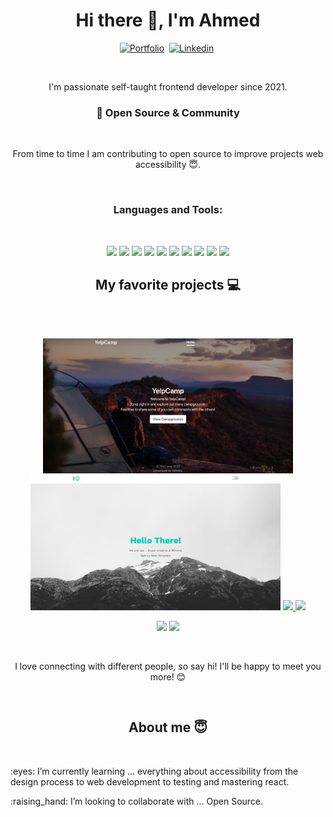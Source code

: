 <p>
<h1 align="center">Hi there 👋, I'm Ahmed</h1>
</p>
<p align="center">
<a href="mailto:ahmedtakeshy7@email.com"><img src="https://img.shields.io/badge/Gmail-D14836?style=for-the-badge&logo=gmail&logoColor=white" alt="Portfolio" /></a>&nbsp;
<a href="https://linkedin.com/in/ahmed-abdelsamie-a1a46a166" target="_blank"><img src="https://img.shields.io/badge/LinkedIn-0077B5?style=for-the-badge&logo=linkedin&logoColor=white" alt="Linkedin"/></a>&nbsp;
</p>
<br/>


<p align="center">I'm passionate self-taught frontend developer since 2021.</p>

<h3 align="center">💟 Open Source & Community</h3>

<br />

<p align="center" >From time to time I am contributing to open source to improve projects web accessibility 😇.</p>

<br />

<h3 align="center">Languages and Tools:</h3>

<br />

<p align="center">
<img src="https://img.shields.io/badge/HTML5-E34F26?style=for-the-badge&logo=html5&logoColor=white" />
<img src="https://img.shields.io/badge/-css3-1572B6?&style=for-the-badge&logo=css3&logoColor=white" />  
<img src="https://img.shields.io/badge/-javascript-F7DF1E?&style=for-the-badge&logo=javascript&logoColor=black" />
<img src="https://img.shields.io/badge/-ReactJS-grey?&style=for-the-badge&logo=react&logoColor=61DAFB" />
<img src="https://img.shields.io/badge/Bootstrap-563D7C?style=for-the-badge&logo=bootstrap&logoColor=white" />
<img src="https://img.shields.io/badge/jQuery-0769AD?style=for-the-badge&logo=jquery&logoColor=white" />
<img src="https://img.shields.io/badge/npm-CB3837?style=for-the-badge&logo=npm&logoColor=white" /> 
<img src="https://img.shields.io/badge/-Git-F05032?&style=for-the-badge&logo=git&logoColor=white" /> 
<img src="https://img.shields.io/badge/github-%23121011.svg?style=for-the-badge&logo=github&logoColor=white" />
<img src="https://img.shields.io/badge/-VSCode-007ACC?&style=for-the-badge&logo=visual-studio-code&logoColor=white" />
<!--
<img src="https://img.shields.io/badge/Sass-CC6699?style=for-the-badge&logo=sass&logoColor=white" />
<img src="https://img.shields.io/badge/Redux-593D88?style=for-the-badge&logo=redux&logoColor=white" />
<img src="https://img.shields.io/badge/MUI-%230081CB.svg?style=for-the-badge&logo=mui&logoColor=white" />
<img src="https://img.shields.io/badge/TypeScript-007ACC?style=for-the-badge&logo=typescript&logoColor=white" />
-->
</p>

<h2 align="center">My favorite projects 💻</h2>
<br />
<br />

<p align="center">
  <img width="400" src="https://github.com/AhmedTakeshy/Yelp-Campground/blob/master/public/screenshot.png" />
  <img width="400" src="https://github.com/AhmedTakeshy/Leon-Design/blob/master/images/screenshot.png" />
 <a href="https://github.com/AhmedTakeshy/Yelp-Campground">
  <img align="" src="https://github-readme-stats.vercel.app/api/pin/?username=AhmedTakeshy&repo=Yelp-Campground&theme=tokyonight" />
</a>
  <a href="https://github.com/AhmedTakeshy/Leon-Design">
  <img align="" src="https://github-readme-stats.vercel.app/api/pin/?username=AhmedTakeshy&repo=Leon-Design&theme=tokyonight" />
</a>
</p>

<p align="center">
<img src="https://github-readme-stats.vercel.app/api?username=AhmedTakeshy&theme=radical&show_icons=true" width="410"/>
<img src="https://github-readme-stats.vercel.app/api/top-langs/?username=AhmedTakeshy&layout=compact&theme=radical" width="400" />
</p>

<br />
<p align="center">
I love connecting with different people, so say hi! I'll be happy to meet you more! 😊
</p>

<br />
<h2 align="center">About me 😇</h2>
<br />
<p>:eyes: I’m currently learning ... everything about accessibility from the design process to web development to testing and mastering react.</p>
<p>:raising_hand: I’m looking to collaborate with ... Open Source.</p>
